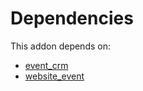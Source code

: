 # Dependencies

This addon depends on:

- [event_crm](https://github.com/bringout/oca-ocb-core/tree/680f309d65868a57afe7e3be0f9905cc2a7043fb/odoo-bringout-oca-ocb-event_crm)
- [website_event](https://github.com/bringout/oca-ocb-website/tree/c163049a3e96080ea491b42bd2bc22efde70af98/odoo-bringout-oca-ocb-website_event)
